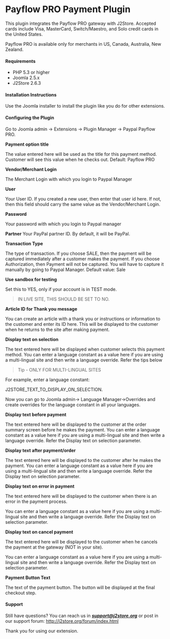 # Payflow PRO Payment Plugin

This plugin integrates the Payflow PRO gateway with J2Store. Accepted cards include Visa, MasterCard, Switch/Maestro, and Solo credit cards in the United States.

Payflow PRO is available only for merchants in US, Canada, Australia, New Zealand.

#### Requirements
* PHP 5.3 or higher
* Joomla 2.5.x
* J2Store 2.6.3

#### Installation Instructions
Use the Joomla installer to install the plugin like you do for other extensions.

#### Configuring the Plugin
Go to Joomla admin → Extensions → Plugin Manager → Paypal Payflow PRO.

**Payment option title**

The value entered here will be used as the title for this payment method. Customer will see this value when he checks out. Default: Payflow PRO

**Vendor/Merchant Login**

The Merchant Login with which you login to Paypal Manager

**User**

Your User ID. If you created a new user, then enter that user id here. If not, then this field should carry the same value as the Vendor/Merchant Login.

**Password**

Your password with which you login to Paypal manager

**Partner**
Your PayPal partner ID. By default, it will be PayPal.

**Transaction Type**

The type of transaction. If you choose SALE, then the payment will be captured immediately after a customer makes the payment. If you choose Authorization, then Payment will not be captured. You will have to capture it manually by going to Paypal Manager. Default value: Sale

**Use sandbox for testing**

Set this to YES, only if your account is in TEST mode. 

>IN LIVE SITE, THIS SHOULD BE SET TO NO.

**Article ID for Thank you message**

You can create an article with a thank you or instructions or information to the customer and enter its ID here. This will be displayed to the customer when he returns to the site after making payment.

**Display text on selection**

The text entered here will be displayed when customer selects this payment method. You can enter a language constant as a value here if you are using a multi-lingual site and then write a language override. Refer the tips below

>Tip - ONLY FOR MULTI-LINGUAL SITES

For example, enter a language constant:

J2STORE_TEXT_TO_DISPLAY_ON_SELECTION.

Now you can go to Joomla admin-> Language Manager->Overrides and create overrides for the language constant in all your languages.

**Display text before payment**

The text entered here will be displayed to the customer at the order summary screen before he makes the payment. You can enter a language constant as a value here if you are using a multi-lingual site and then write a language override. Refer the Display text on selection parameter.

**Display text after payment/order**

The text entered here will be displayed to the customer after he makes the payment. You can enter a language constant as a value here if you are using a multi-lingual site and then write a language override. Refer the Display text on selection parameter.

**Display text on error in payment**

The text entered here will be displayed to the customer when there is an error in the payment process.

You can enter a language constant as a value here if you are using a multi-lingual site and then write a language override. Refer the Display text on selection parameter.

**Display text on cancel payment**

The text entered here will be displayed to the customer when he cancels the payment at the gateway (NOT in your site).

You can enter a language constant as a value here if you are using a multi-lingual site and then write a language override. Refer the Display text on selection parameter.

**Payment Button Text**

The text of the payment button. The button will be displayed at the final checkout step.

#### Support

Still have questions? You can reach us in ***support@j2store.org*** or post in our support
forum: http://j2store.org/forum/index.html

Thank you for using our extension.


















